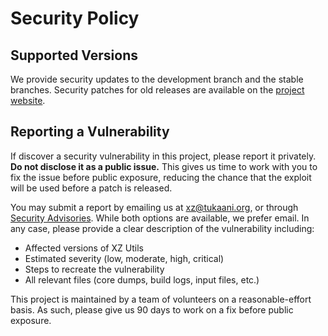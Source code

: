 # Security Policy

## Supported Versions

We provide security updates to the development branch and the stable
branches. Security patches for old releases are available on the
[project website](https://tukaani.org/xz).

## Reporting a Vulnerability

If discover a security vulnerability in this project, please
report it privately. **Do not disclose it as a public issue.** This gives
us time to work with you to fix the issue before public exposure, reducing
the chance that the exploit will be used before a patch is released.

You may submit a report by emailing us at
[xz@tukaani.org](mailto:xz@tukaani.org), or through
[Security Advisories](https://github.com/tukaani-project/xz/security/advisories/new).
While both options are available, we prefer email. In any case, please
provide a clear description of the vulnerability including:

- Affected versions of XZ Utils
- Estimated severity (low, moderate, high, critical)
- Steps to recreate the vulnerability
- All relevant files (core dumps, build logs, input files, etc.)

This project is maintained by a team of volunteers on a reasonable-effort
basis. As such, please give us 90 days to work on a fix before
public exposure.
